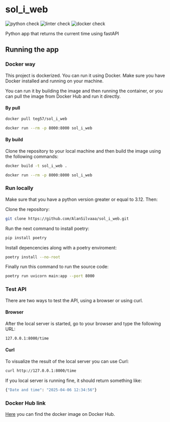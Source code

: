 # sol_i_web
![python check](https://github.com/AlanSilvaaa/sol_i_web/actions/workflows/pythons_tests.yml/badge.svg)
![linter check](https://github.com/AlanSilvaaa/sol_i_web/actions/workflows/linter.yml/badge.svg)
![docker check](https://github.com/AlanSilvaaa/sol_i_web/actions/workflows/docker_push.yml/badge.svg)

Python app that returns the current time using fastAPI

## Running the app

### Docker way
This project is dockerized. You can run it using Docker. Make sure you have Docker installed and running on your machine.

You can run it by building the image and then running the container, or you can pull the image from Docker Hub and run it directly.
#### By pull
```bash
docker pull teg57/sol_i_web
```

```bash
docker run --rm -p 8000:8000 sol_i_web
```
#### By build
Clone the repository to your local machine and then build the image using the following commands:  
```bash
docker build -t sol_i_web .
```

```bash
docker run --rm -p 8000:8000 sol_i_web
```

### Run locally
Make sure that you have a python version greater or equal to 3.12. Then:

Clone the repository:
```bash
git clone https://github.com/AlanSilvaaa/sol_i_web.git
```

Run the next command to install poetry:  
```bash
pip install poetry
```

Install depencencies along with a poetry enviroment:
```bash
poetry install --no-root
```

Finally run this command to run the source code:
```bash
poetry run uvicorn main:app --port 8000
```

### Test API
There are two ways to test the API, using a browser or using curl.
#### Browser
After the local server is started, go to your browser and type the following URL:
```bash
127.0.0.1:8000/time
```
#### Curl
To visualize the result of the local server you can use Curl:
```bash
curl http://127.0.0.1:8000/time
```
If you local server is running fine, it should return something like:
```bash
{"Date and time": "2025-04-06 12:34:56"}
```

### Docker Hub link
[Here](https://hub.docker.com/r/teg57/sol_i_web) you can find the docker image on Docker Hub.
